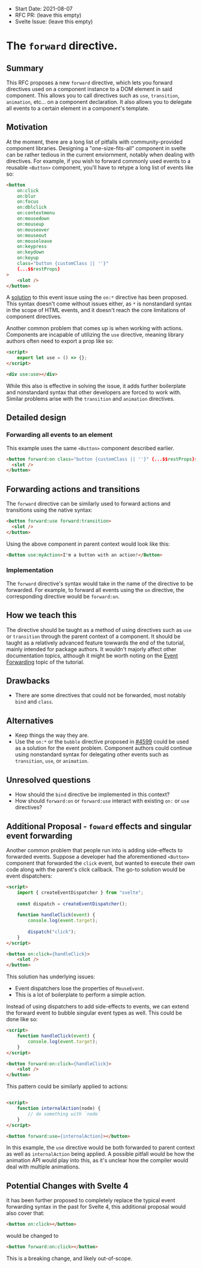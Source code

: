 - Start Date: 2021-08-07
- RFC PR: (leave this empty)
- Svelte Issue: (leave this empty)

# The `forward` directive.

## Summary

This RFC proposes a new `forward` directive, which lets you forward directives used on a component instance to a DOM element in said component. This allows you to call directives such as `use`, `transition`, `animation`, etc... on a component declaration. It also allows you to delegate all events to a certain element in a component's template.

## Motivation

At the moment, there are a long list of pitfalls with community-provided component libraries. Designing a "one-size-fits-all" component in svelte can be rather tedious in the current enviornment, notably when dealing with directives. For example, if you wish to forward commonly used events to a reusable `<Button>` component, you'll have to retype a long list of events like so:

```html
<button
    on:click
    on:blur
    on:focus
    on:dblclick
    on:contextmenu
    on:mousedown
    on:mouseup
    on:mouseover
    on:mouseout
    on:mouseleave
    on:keypress
    on:keydown
    on:keyup
    class="button {customClass || ''}"
    {...$$restProps}
>
    <slot />
</button>
```

A [solution](https://github.com/sveltejs/svelte/pull/4599) to this event issue using the `on:*` directive has been proposed. This syntax doesn't come without issues either, as `*` is nonstandard syntax in the scope of HTML events, and it doesn't reach the core limitations of component directives.

Another common problem that comes up is when working with actions. Components are incapable of utilizing the `use` directive, meaning library authors often need to export a prop like so:
```html
<script>
    export let use = () => {};
</script>

<div use:use></div>
```

While this also is effective in solving the issue, it adds further boilerplate and nonstandard syntax that other developers are forced to work with. Similar problems arise with the `transition` and `animation` directives.

## Detailed design

### Forwarding all events to an element

This example uses the same `<Button>` component described earlier.
  
```html
<button forward:on class="button {customClass || ''}" {...$$restProps}>
  <slot />
</button>
```

## Forwarding actions and transitions

The `forward` directive can be similarly used to forward actions and transitions using the native syntax:

```html
<button forward:use forward:transition>
  <slot />
</button>
```
  
Using the above component in parent context would look like this:

```html
<Button use:myAction>I'm a button with an action!</Button>
```

### Implementation

The `forward` directive's syntax would take in the name of the directive to be forwarded. For example, to forward all events using the `on` directive, the corresponding directive would be `forward:on`.

## How we teach this

The directive should be taught as a method of using directives such as `use` or `transition` through the parent context of a component. It should be taught as a relatively advanced feature towwards the end of the tutorial, mainly intended for package authors. It wouldn't majorly affect other documentation topics, although it might be worth noting on the [Event Forwarding](https://svelte.dev/tutorial/event-forwarding) topic of the tutorial.

## Drawbacks

- There are some directives that could not be forwarded, most notably `bind` and `class`.

## Alternatives

- Keep things the way they are.
- Use the `on:*` or the `bubble` directive proposed in [#4599](https://github.com/sveltejs/svelte/pull/4599) could be used as a solution for the event problem. Component authors could continue using nonstandard syntax for delegating other events such as `transition`, `use`, or `animation`.

## Unresolved questions

- How should the `bind` directive be implemented in this context?
- How should `forward:on` or `forward:use` interact with existing `on:` or `use` directives?

## Additional Proposal - `foward` effects and singular event forwarding

Another common problem that people run into is adding side-effects to forwarded events. Suppose a developer had the aforementioned `<Button>` component that forwarded the `click` event, but wanted to execute their own code along with the parent's click callback. The go-to solution would be event dispatchers:

```html
<script>
    import { createEventDispatcher } from "svelte";
    
    const dispatch = createEventDispatcher();
    
    function handleClick(event) {
        console.log(event.target);
    
        dispatch("click");
    }
</script>

<button on:click={handleClick}>
    <slot />
</button>
```
This solution has underlying issues:
- Event dispatchers lose the properties of `MouseEvent`.
- This is a lot of boilerplate to perform a simple action.

Instead of using dispatchers to add side-effects to events, we can extend the forward event to bubble singular event types as well. This could be done like so:

```html
<script>    
    function handleClick(event) {
        console.log(event.target);
    }
</script>

<button forward:on:click={handleClick}>
    <slot />
</button>
```

This pattern could be similarly applied to actions:

```html

<script>
    function internalAction(node) {
        // do something with `node`
    }
</script>

<button forward:use={internalAction}></button>
```

In this example, the `use` directive would be both forwarded to parent context as well as `internalAction` being applied. A possible pitfall would be how the animation API would play into this, as it's unclear how the compiler would deal with multiple animations.

## Potential Changes with Svelte 4

It has been further proposed to completely replace the typical event forwarding syntax in the past for Svelte 4, this additional proposal would also cover that:

```html
<button on:click></button>
```

would be changed to

```html
<button forward:on:click></button>
```

This is a breaking change, and likely out-of-scope.
